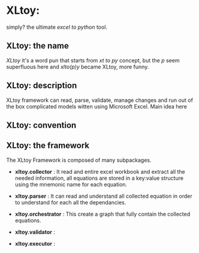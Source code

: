 # XLtoy: 
simply? the ultimate *excel to python* tool. 

## XLtoy: the name
*XLtoy* it's a word pun that starts from *xt to py* concept, but the *p* seem superfluous here and *xlto(p)y* became XLtoy, more funny.

## XLtoy: description
XLtoy framework can read, parse, validate, manage changes and run out of the box complicated models witten using Microsoft Excel. Main idea here 

## XLtoy: convention

## XLtoy: the framework
The XLtoy Framework is composed of many subpackages.

* **xltoy.collector** : It read and entire excel workbook and extract all the needed information, all equations are stored in a key:value structure using the mnemonic name for each equation.

* **xltoy.parser** : It can read and understand all collected equation in order to understand for each all the dependancies.

* **xltoy.orchestrator** : This create a graph that fully contain the collected equations.

* **xltoy.validator** :

* **xltoy.executor** :

